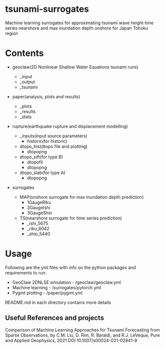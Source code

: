 # tsunami-surrogates
Machine learning surrogates for approximating tsunami wave height time series nearshore and max inundation depth onshore for Japan Tohoku region

# Contents
- geoclaw(2D Nonlinear Shallow Water Equations tsunami runs)
  - _input
  - _output
  - _tsunami

- paper(analysis, plots and results)
  - _plots
  - _results
  - _stats

- rupture(earthquake rupture and displacement modelling)
  - _inputs(input source parameters)
    - historic(for historic)
  - dtopo_his(dtopo file and plotting)
    - dtopopng
  - dtopo_sift(for type B)
    - dtopofil
    - dtopopng
  - dtopo_slab(for type A)
    - dtopopng

- surrogates
  - MAP(onshore surrogate for max inundation depth prediction)
    - 1GaugeRiku
    - 3GaugeIshi
    - 3GaugeShio
  - TS(nearshore surrogate for time series prediction)
    - _ishi_5675
    - _riku_6042
    - _shio_5440

# Usage
Following are the yml files with info on the python packages and requirements to run:
- GeoClaw 2DNLSE simulation - /geoclaw/geoclaw.yml
- Machine learning - /surrogates/pytorch.yml
- Pygmt plotting - /paper/pygmt.yml

README.md in each directory contains more details

## Useful References and projects
Comparison of Machine Learning Approaches for Tsunami Forecasting from Sparse Observations,
by C.M. Liu, D. Rim, R. Baraldi, and R.J. LeVeque, Pure and Applied Geophysics, 2021
DOI 10.1007/s00024-021-02841-9



